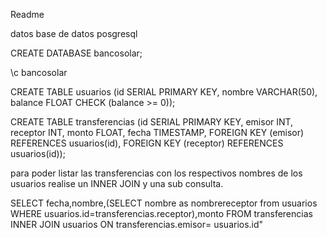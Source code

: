 Readme 



datos base de datos posgresql

CREATE DATABASE bancosolar;

\c bancosolar

CREATE TABLE usuarios (id SERIAL PRIMARY KEY, nombre VARCHAR(50),
balance FLOAT CHECK (balance >= 0));


CREATE TABLE transferencias (id SERIAL PRIMARY KEY, emisor INT, receptor
INT, monto FLOAT, fecha TIMESTAMP, FOREIGN KEY (emisor) REFERENCES
usuarios(id), FOREIGN KEY (receptor) REFERENCES usuarios(id));


para poder listar las transferencias con los respectivos nombres de los usuarios realise un INNER JOIN y una sub consulta.

SELECT fecha,nombre,(SELECT nombre as nombrereceptor from usuarios WHERE usuarios.id=transferencias.receptor),monto FROM transferencias INNER JOIN usuarios ON transferencias.emisor= usuarios.id"
    
